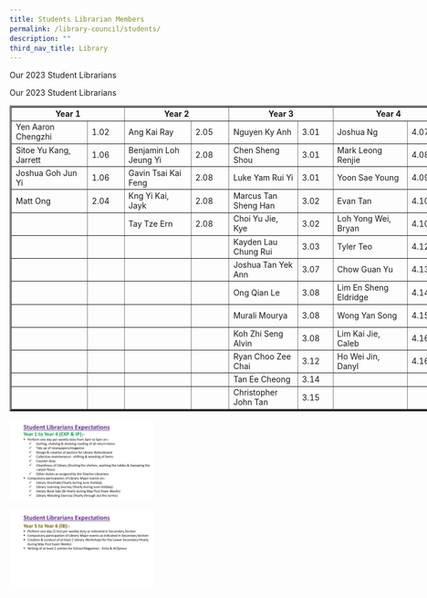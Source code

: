 ```yaml
---
title: Students Librarian Members
permalink: /library-council/students/
description: ""
third_nav_title: Library
---
```

Our 2023 Student Librarians

Our 2023 Student Librarians 

<table style="width: 1153px;" border="3"><tbody><tr><td style="width: 178px; text-align: center;" colspan="2"><strong>Year 1</strong></td><td style="width: 162.641px; text-align: center;" colspan="2"><strong>Year 2</strong></td><td style="width: 158.359px; text-align: center;" colspan="2"><strong>Year 3</strong></td><td style="width: 176px; text-align: center;" colspan="2"><strong>Year 4</strong></td><td style="width: 168px; text-align: center;" colspan="2"><strong>Year 5</strong></td><td style="width: 181px; text-align: center;" colspan="2"><strong>Year 6</strong></td></tr><tr><td style="width: 126px;">Yen Aaron Chengzhi</td><td style="width: 52px;">1.02</td><td style="width: 108px;">Ang Kai Ray</td><td style="width: 54.6406px;">2.05</td><td style="width: 109.359px;">Nguyen Ky Anh</td><td style="width: 49px;">3.01</td><td style="width: 124px;">Joshua Ng</td><td style="width: 52px;">4.07</td><td style="width: 123px;">Joel Aidan Low Yi</td><td style="width: 45px;">5.04</td><td style="width: 122px;">Chao Fan En, Nicholas</td><td style="width: 59px;">6.09</td></tr><tr><td style="width: 126px;">Sitoe Yu Kang, Jarrett</td><td style="width: 52px;">1.06</td><td style="width: 108px;">Benjamin Loh Jeung Yi</td><td style="width: 54.6406px;">2.08</td><td style="width: 109.359px;">Chen Sheng Shou</td><td style="width: 49px;">3.01</td><td style="width: 124px;">Mark Leong Renjie</td><td style="width: 52px;">4.08</td><td style="width: 123px;">Iden Ng Ee Hin</td><td style="width: 45px;">5.07</td><td style="width: 122px;">Low Zhen Jie Caleb</td><td style="width: 59px;">6.14</td></tr><tr><td style="width: 126px;">Joshua Goh Jun Yi</td><td style="width: 52px;">1.06</td><td style="width: 108px;">Gavin Tsai Kai Feng</td><td style="width: 54.6406px;">2.08</td><td style="width: 109.359px;">Luke Yam Rui Yi</td><td style="width: 49px;">3.01</td><td style="width: 124px;">Yoon Sae Young</td><td style="width: 52px;">4.09</td><td style="width: 123px;">Zachary Yap Shi Yi</td><td style="width: 45px;">5.07</td><td style="width: 122px;"></td><td style="width: 59px;"></td></tr><tr><td style="width: 126px;">Matt Ong</td><td style="width: 52px;">2.04</td><td style="width: 108px;">Kng Yi Kai, Jayk</td><td style="width: 54.6406px;">2.08</td><td style="width: 109.359px;">Marcus Tan Sheng Han</td><td style="width: 49px;">3.02</td><td style="width: 124px;">Evan Tan</td><td style="width: 52px;">4.10</td><td style="width: 123px;">Ng Ren Hui</td><td style="width: 45px;">5.03</td><td style="width: 122px;"></td><td style="width: 59px;"></td></tr><tr><td style="width: 126px;"></td><td style="width: 52px;"></td><td style="width: 108px;">Tay Tze Ern</td><td style="width: 54.6406px;">2.08</td><td style="width: 109.359px;">Choi Yu Jie, Kye</td><td style="width: 49px;">3.02</td><td style="width: 124px;">Loh Yong Wei, Bryan</td><td style="width: 52px;">4.10</td><td style="width: 123px;">Ng Wei Jie</td><td style="width: 45px;">5.09</td><td style="width: 122px;"></td><td style="width: 59px;"></td></tr><tr><td style="width: 126px;"></td><td style="width: 52px;"></td><td style="width: 108px;"></td><td style="width: 54.6406px;"></td><td style="width: 109.359px;">Kayden Lau Chung Rui</td><td style="width: 49px;">3.03</td><td style="width: 124px;">Tyler Teo</td><td style="width: 52px;">4.12</td><td style="width: 123px;">Lee En Yi, Daniel</td><td style="width: 45px;">5.11</td><td style="width: 122px;"></td><td style="width: 59px;"></td></tr><tr><td style="width: 126px;"></td><td style="width: 52px;"></td><td style="width: 108px;"></td><td style="width: 54.6406px;"></td><td style="width: 109.359px;">Joshua Tan Yek Ann</td><td style="width: 49px;">3.07</td><td style="width: 124px;">Chow Guan Yu</td><td style="width: 52px;">4.13</td><td style="width: 123px;">Ian Lam Tuck Shin</td><td style="width: 45px;">5.12</td><td style="width: 122px;"></td><td style="width: 59px;"></td></tr><tr><td style="width: 126px;"></td><td style="width: 52px;"></td><td style="width: 108px;"></td><td style="width: 54.6406px;"></td><td style="width: 109.359px;">Ong Qian Le</td><td style="width: 49px;">3.08</td><td style="width: 124px;">Lim En Sheng Eldridge</td><td style="width: 52px;">4.14</td><td style="width: 123px;">Lim Dao Kai</td><td style="width: 45px;">5.09</td><td style="width: 122px;"></td><td style="width: 59px;"></td></tr><tr><td style="width: 126px;"></td><td style="width: 52px;"></td><td style="width: 108px;"></td><td style="width: 54.6406px;"></td><td style="width: 109.359px;">Murali Mourya</td><td style="width: 49px;">3.08</td><td style="width: 124px;">Wong Yan Song</td><td style="width: 52px;">4.15</td><td style="width: 123px;">Wayne Choo Zee Chen</td><td style="width: 45px;">5.06</td><td style="width: 122px;"></td><td style="width: 59px;"></td></tr><tr><td style="width: 126px;"></td><td style="width: 52px;"></td><td style="width: 108px;"></td><td style="width: 54.6406px;"></td><td style="width: 109.359px;">Koh Zhi Seng Alvin</td><td style="width: 49px;">3.08</td><td style="width: 124px;">Lim Kai Jie, Caleb</td><td style="width: 52px;">4.16</td><td style="width: 123px;">Jonavon Yeo Shen Yi</td><td style="width: 45px;">5.18</td><td style="width: 122px;"></td><td style="width: 59px;"></td></tr><tr><td style="width: 126px;"></td><td style="width: 52px;"></td><td style="width: 108px;"></td><td style="width: 54.6406px;"></td><td style="width: 109.359px;">Ryan Choo Zee Chai</td><td style="width: 49px;">3.12</td><td style="width: 124px;">Ho Wei Jin, Danyl</td><td style="width: 52px;">4.16</td><td style="width: 123px;">Timothy Lagman</td><td style="width: 45px;">5.18</td><td style="width: 122px;"></td><td style="width: 59px;"></td></tr><tr><td style="width: 126px;"></td><td style="width: 52px;"></td><td style="width: 108px;"></td><td style="width: 54.6406px;"></td><td style="width: 109.359px;">Tan Ee Cheong</td><td style="width: 49px;">3.14</td><td style="width: 124px;"></td><td style="width: 52px;"></td><td style="width: 123px;"></td><td style="width: 45px;"></td><td style="width: 122px;"></td><td style="width: 59px;"></td></tr><tr><td style="width: 126px;"></td><td style="width: 52px;"></td><td style="width: 108px;"></td><td style="width: 54.6406px;"></td><td style="width: 109.359px;">Christopher John Tan</td><td style="width: 49px;">3.15</td><td style="width: 124px;"></td><td style="width: 52px;"></td><td style="width: 123px;"></td><td style="width: 45px;"></td><td style="width: 122px;"></td><td style="width: 59px;"></td></tr></tbody></table>


<img src="/images/Slide6-1024x576.jpg" 
     style="width:50%">
		 
<img src="/images/Slide7-1024x576.jpg" 
     style="width:50%">